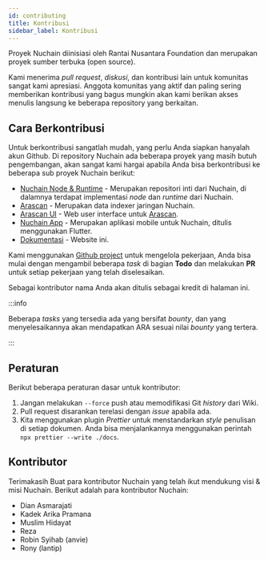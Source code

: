 ```yaml
---
id: contributing
title: Kontribusi
sidebar_label: Kontribusi
---
```


Proyek Nuchain diinisiasi oleh Rantai Nusantara Foundation dan merupakan proyek sumber terbuka (open
source).

Kami menerima _pull request_, _diskusi_, dan kontribusi lain untuk komunitas sangat kami apresiasi.
Anggota komunitas yang aktif dan paling sering memberikan kontribusi yang bagus mungkin akan kami
berikan akses menulis langsung ke beberapa repository yang berkaitan.

## Cara Berkontribusi

Untuk berkontribusi sangatlah mudah, yang perlu Anda siapkan hanyalah akun Github. Di repository
Nuchain ada beberapa proyek yang masih butuh pengembangan, akan sangat kami hargai apabila Anda bisa
berkontribusi ke beberapa sub proyek Nuchain berikut:

- [Nuchain Node & Runtime](https://github.com/nusantarachain/nuchain) - Merupakan repositori inti
  dari Nuchain, di dalamnya terdapat implementasi _node_ dan _runtime_ dari Nuchain.
- [Arascan](https://github.com/nusantarachain/arascan) - Merupakan data indexer jaringan Nuchain.
- [Arascan UI](https://github.com/nusantarachain/arascan-ui) - Web user interface untuk
  [Arascan](https://github.com/nusantarachain/arascan).
- [Nuchain App](https://github.com/nusantarachain/nuchain-app) - Merupakan aplikasi mobile untuk Nuchain,
  ditulis menggunakan Flutter.
- [Dokumentasi](https://github.com/nusantarachain/wiki) - Website ini.

Kami menggunakan [Github project](https://github.com/orgs/nusantarachain/projects/1) untuk mengelola
pekerjaan, Anda bisa mulai dengan mengambil beberapa _task_ di bagian **Todo** dan melakukan **PR**
untuk setiap pekerjaan yang telah diselesaikan.

Sebagai kontributor nama Anda akan ditulis sebagai kredit di halaman ini.

:::info

Beberapa _tasks_ yang tersedia ada yang bersifat _bounty_, dan yang menyelesaikannya akan mendapatkan
ARA sesuai nilai _bounty_ yang tertera.

:::

## Peraturan

Berikut beberapa peraturan dasar untuk kontributor:

1. Jangan melakukan `--force` push atau memodifikasi Git _history_ dari Wiki.
2. Pull request disarankan terelasi dengan _issue_ apabila ada.
3. Kita menggunakan plugin _Prettier_ untuk menstandarkan _style_ penulisan di setiap dokumen. Anda
   bisa menjalankannya menggunakan perintah `npx prettier --write ./docs`.


## Kontributor

Terimakasih Buat para kontributor Nuchain yang telah ikut mendukung visi & misi Nuchain.
Berikut adalah para kontributor Nuchain:

* Dian Asmarajati
* Kadek Arika Pramana
* Muslim Hidayat
* Reza
* Robin Syihab (anvie)
* Rony (lantip)
